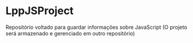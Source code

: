 # LppJSProject
Repositório voltado para guardar informações sobre JavaScript (O projeto será armazenado e gerenciado em outro repositório)
